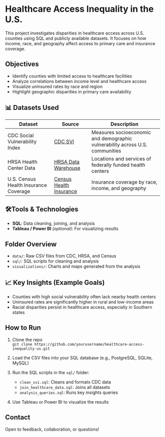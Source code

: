# Healthcare Access Inequality in the U.S.

This project investigates disparities in healthcare access across U.S. counties using SQL and publicly available datasets. It focuses on how income, race, and geography affect access to primary care and insurance coverage.

## Objectives

- Identify counties with limited access to healthcare facilities
- Analyze correlations between income level and healthcare access
- Visualize uninsured rates by race and region
- Highlight geographic disparities in primary care availability

## 📊 Datasets Used

| Dataset | Source | Description |
|--------|--------|-------------|
| CDC Social Vulnerability Index | [CDC SVI](https://www.atsdr.cdc.gov/place-health/php/svi/index.html) | Measures socioeconomic and demographic vulnerability across U.S. communities |
| HRSA Health Center Data | [HRSA Data Warehouse](https://data.hrsa.gov/tools/data-reporting) | Locations and services of federally funded health centers |
| U.S. Census Health Insurance Coverage | [Census Health Insurance](https://www.census.gov/topics/health/health-insurance.html) | Insurance coverage by race, income, and geography |


## 🛠Tools & Technologies

- **SQL**: Data cleaning, joining, and analysis
- **Tableau / Power BI** *(optional)*: For visualizing results

## Folder Overview

- `data/`: Raw CSV files from CDC, HRSA, and Census
- `sql/`: SQL scripts for cleaning and analysis
- `visualizations/`: Charts and maps generated from the analysis

## 📈 Key Insights (Example Goals)

- Counties with high social vulnerability often lack nearby health centers
- Uninsured rates are significantly higher in rural and low-income areas
- Racial disparities persist in healthcare access, especially in Southern states

## How to Run

1. Clone the repo  
   `git clone https://github.com/yourusername/healthcare-access-inequality-us.git`

2. Load the CSV files into your SQL database (e.g., PostgreSQL, SQLite, MySQL)

3. Run the SQL scripts in the `sql/` folder:
   - `clean_svi.sql`: Cleans and formats CDC data
   - `join_healthcare_data.sql`: Joins all datasets
   - `analysis_queries.sql`: Runs key insights queries

4. Use Tableau or Power BI to visualize the results

## Contact

Open to feedback, collaboration, or questions!

